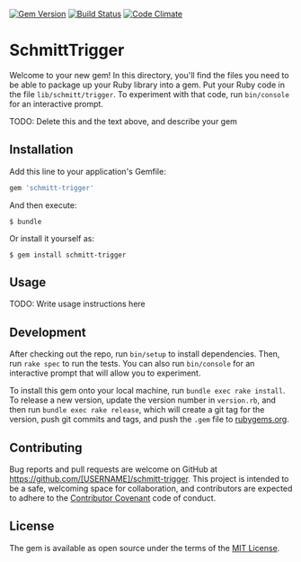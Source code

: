 [![Gem Version](https://badge.fury.io/rb/schmitt-trigger.svg)](https://badge.fury.io/rb/schmitt-trigger)
[![Build Status](https://travis-ci.org/gaganawhad/schmitt-trigger.svg?branch=master)](https://travis-ci.org/gaganawhad/schmitt-trigger)
[![Code Climate](https://codeclimate.com/github/gaganawhad/schmitt-trigger/badges/gpa.svg)](https://codeclimate.com/github/gaganawhad/schmitt-trigger)

# SchmittTrigger

Welcome to your new gem! In this directory, you'll find the files you need to be able to package up your Ruby library into a gem. Put your Ruby code in the file `lib/schmitt/trigger`. To experiment with that code, run `bin/console` for an interactive prompt.

TODO: Delete this and the text above, and describe your gem

## Installation

Add this line to your application's Gemfile:

```ruby
gem 'schmitt-trigger'
```

And then execute:

    $ bundle

Or install it yourself as:

    $ gem install schmitt-trigger

## Usage

TODO: Write usage instructions here

## Development

After checking out the repo, run `bin/setup` to install dependencies. Then, run `rake spec` to run the tests. You can also run `bin/console` for an interactive prompt that will allow you to experiment.

To install this gem onto your local machine, run `bundle exec rake install`. To release a new version, update the version number in `version.rb`, and then run `bundle exec rake release`, which will create a git tag for the version, push git commits and tags, and push the `.gem` file to [rubygems.org](https://rubygems.org).

## Contributing

Bug reports and pull requests are welcome on GitHub at https://github.com/[USERNAME]/schmitt-trigger. This project is intended to be a safe, welcoming space for collaboration, and contributors are expected to adhere to the [Contributor Covenant](http://contributor-covenant.org) code of conduct.


## License

The gem is available as open source under the terms of the [MIT License](http://opensource.org/licenses/MIT).

